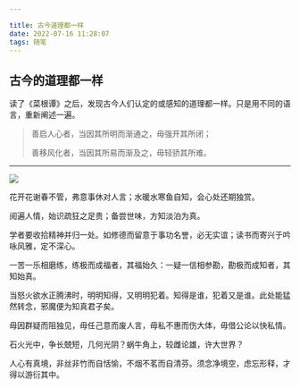```yaml
---

title: 古今道理都一样
date: 2022-07-16 11:28:07
tags: 随笔
---
```


## 古今的道理都一样

读了《菜根谭》之后，发现古今人们认定的或感知的道理都一样。只是用不同的语言，重新阐述一遍。

> 善启人心者，当因其所明而渐通之，毋强开其所闭；
>
> 善移风化者，当因其所易而渐及之，毋轻骄其所难。

------

<!--more-->

<img src="0716.jpg"  >

花开花谢春不管，弗意事休对人言；水暖水寒鱼自知，会心处还期独赏。

阅遍人情，始识疏狂之足贵；备尝世味，方知淡泊为真。

学者要收拾精神并归一处。如修德而留意于事功名誉，必无实谊；读书而寄兴于吟咏风雅，定不深心。

一苦一乐相磨练，练极而成福者，其福始久：一疑一信相参勘，勘极而成知者，其知始真。

当怒火欲水正腾沸时，明明知得，又明明犯着。知得是谁，犯着又是谁。此处能猛然转念，邪魔便为知真君子矣。

毋因群疑而阻独见，毋任己意而废人言，毋私不惠而伤大体，毋借公论以快私情。

石火光中，争长兢短，几何光阴？蜗牛角上，较雌论雄，许大世界？

人心有真境，非丝非竹而自恬愉，不烟不茗而自清芬。须念净境空，虑忘形释，才得以游衍其中。


